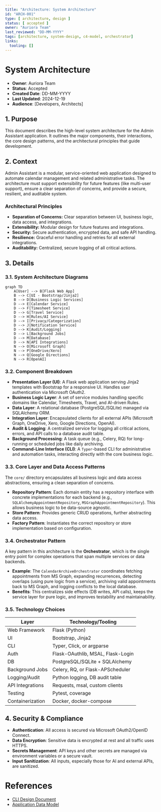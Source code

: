 ```yaml
---
title: "Architecture: System Architecture"
id: "ARCH-001"
type: [ architecture, design ]
status: [ accepted ]
owner: "Auriora Team"
last_reviewed: "DD-MM-YYYY"
tags: [architecture, system-design, c4-model, orchestrator]
links:
  tooling: []
---
```


# System Architecture

- **Owner**: Auriora Team
- **Status**: Accepted
- **Created Date**: DD-MM-YYYY
- **Last Updated**: 2024-12-19
- **Audience**: [Developers, Architects]

## 1. Purpose

This document describes the high-level system architecture for the Admin Assistant application. It outlines the major components, their interactions, the core design patterns, and the architectural principles that guide development.

## 2. Context

Admin Assistant is a modular, service-oriented web application designed to automate calendar management and related administrative tasks. The architecture must support extensibility for future features (like multi-user support), ensure a clear separation of concerns, and provide a secure, resilient, and auditable system.

### Architectural Principles
- **Separation of Concerns:** Clear separation between UI, business logic, data access, and integrations.
- **Extensibility:** Modular design for future features and integrations.
- **Security:** Secure authentication, encrypted data, and safe API handling.
- **Resilience:** Graceful error handling and retries for all external integrations.
- **Auditability:** Centralized, secure logging of all critical actions.

## 3. Details

### 3.1. System Architecture Diagrams

```mermaid
graph TD
    A[User] --> B[Flask Web App]
    B --> C[UI - Bootstrap/Jinja2]
    B --> D[Business Logic Services]
    D --> E[Calendar Service]
    D --> F[Timesheet Service]
    D --> G[Travel Service]
    D --> H[Rules/AI Service]
    D --> I[Privacy/Categorization]
    D --> J[Notification Service]
    D --> K[Audit/Logging]
    D --> L[Background Jobs]
    D --> M[Database]
    D --> N[API Integrations]
    N --> O[Microsoft Graph]
    N --> P[OneDrive/Xero]
    N --> Q[Google Directions]
    N --> R[OpenAI]
```

### 3.2. Component Breakdown

- **Presentation Layer (UI)**: A Flask web application serving Jinja2 templates with Bootstrap for a responsive UI. Handles user authentication via Microsoft OAuth2.
- **Business Logic Layer**: A set of service modules handling specific domains like Calendar, Timesheets, Travel, and AI-driven Rules.
- **Data Layer**: A relational database (PostgreSQL/SQLite) managed via SQLAlchemy ORM.
- **Integration Layer**: Encapsulated clients for all external APIs (Microsoft Graph, OneDrive, Xero, Google Directions, OpenAI).
- **Audit & Logging**: A centralized service for logging all critical actions, errors, and API calls to a database audit table.
- **Background Processing**: A task queue (e.g., Celery, RQ) for long-running or scheduled jobs like daily archiving.
- **Command-Line Interface (CLI)**: A `Typer`-based CLI for administrative and automation tasks, interacting directly with the core business logic.

### 3.3. Core Layer and Data Access Patterns

The `core/` directory encapsulates all business logic and data access abstractions, ensuring a clean separation of concerns.

- **Repository Pattern**: Each domain entity has a repository interface with concrete implementations for each backend (e.g., `SQLAlchemyAppointmentRepository`, `MSGraphAppointmentRepository`). This allows business logic to be data-source agnostic.
- **Store Pattern**: Provides generic CRUD operations, further abstracting data access.
- **Factory Pattern**: Instantiates the correct repository or store implementation based on configuration.

### 3.4. Orchestrator Pattern

A key pattern in this architecture is the **Orchestrator**, which is the single entry point for complex operations that span multiple services or data backends.

- **Example**: The `CalendarArchiveOrchestrator` coordinates fetching appointments from MS Graph, expanding recurrences, detecting overlaps (using pure logic from a service), archiving valid appointments back to MS Graph, and logging conflicts to the local database.
- **Benefits**: This centralizes side effects (DB writes, API calls), keeps the service layer for pure logic, and improves testability and maintainability.

### 3.5. Technology Choices

| Layer | Technology/Tooling |
|---|---|
| Web Framework | Flask (Python) |
| UI | Bootstrap, Jinja2 |
| CLI | Typer, Click, or argparse |
| Auth | Flask-OAuthlib, MSAL, Flask-Login |
| DB | PostgreSQL/SQLite + SQLAlchemy |
| Background Jobs | Celery, RQ, or Flask-APScheduler |
| Logging/Audit | Python logging, DB audit table |
| API Integrations | Requests, msal, custom clients |
| Testing | Pytest, coverage |
| Containerization | Docker, docker-compose |

## 4. Security & Compliance

- **Authentication**: All access is secured via Microsoft OAuth2/OpenID Connect.
- **Data Encryption**: Sensitive data is encrypted at rest and all traffic uses HTTPS.
- **Secrets Management**: API keys and other secrets are managed via environment variables or a secure vault.
- **Input Sanitization**: All inputs, especially those for AI and external APIs, are sanitized.

# References

- [CLI Design Document](HLD-CLI-001-Command-Structure.md)
- [Application Data Model](DATA-001-Application-Data-Model.md)
